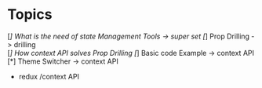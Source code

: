 # Topics 
[*] What is the need of state Management Tools -> super set
[*] Prop Drilling -> drilling  
[*] How context API solves Prop Drilling
[*] Basic code Example -> context API
[*] Theme Switcher -> context API
* redux /context API 